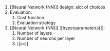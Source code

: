1. [[Neural Network (NN)]] design: alot of choices
2. Evaluation:
	1. Cost function
	2. Evaluation strategy
3. [[Neural Network (NN)]] [[hyperparameter(s)]]:
	1. Number of layers
	2. Number of neurons per layer
	3. [[ac]]